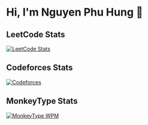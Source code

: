 # Hi, I'm Nguyen Phu Hung 👋

## LeetCode Stats
[![LeetCode Stats](https://leetcard.jacoblin.cool/hungnguyen2006?theme=dark)](https://leetcode.com/hungnguyen2006/)

## Codeforces Stats
[![Codeforces](https://img.shields.io/badge/Codeforces-hungnguyen2006-1f8acb?style=flat-square&logo=codeforces&logoColor=white)](https://codeforces.com/profile/hungnguyen2006)

## MonkeyType Stats
[![MonkeyType WPM](https://img.shields.io/badge/MonkeyType-phuhung06-brightgreen?style=flat-square&logo=monkeytype&logoColor=white)](https://monkeytype.com/u/phuhung06)


<!--
**NguyenPhuHung2006/NguyenPhuHung2006** is a ✨ _special_ ✨ repository because its `README.md` (this file) appears on your GitHub profile.

Here are some ideas to get you started:

- 🔭 I’m currently working on ...
- 🌱 I’m currently learning ...
- 👯 I’m looking to collaborate on ...
- 🤔 I’m looking for help with ...
- 💬 Ask me about ...
- 📫 How to reach me: ...
- 😄 Pronouns: ...
- ⚡ Fun fact: ...
-->
